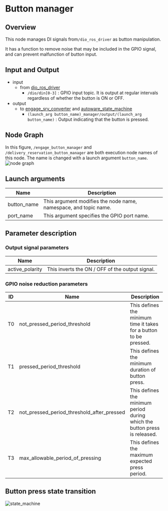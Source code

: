 # Button manager

## Overview
This node manages DI signals from`/dio_ros_driver` as button manipulation.

It has a function to remove noise that may be included in the GPIO signal, and can prevent malfunction of button input.

## Input and Output
- input
  - from [dio_ros_driver](https://github.com/tier4/dio_ros_driver)
    - `/dio/din[0-3]` : GPIO input topic. It is output at regular intervals regardless of whether the button is ON or OFF.
- output
  - to [engage_srv_converter](https://github.com/eve-autonomy/engage_srv_converter) and [autoware_state_machine](https://github.com/eve-autonomy/autoware_state_machine)
    - `(launch_arg button_name)_manager/output/(launch_arg button_name)` : Output indicating that the button is pressed.

## Node Graph
In this figure, `/engage_button_manager` and `/delivery_reservation_button_manager` are both execution node names of this node.
The name is changed with  a launch argument `button_name`.
![node graph](http://www.plantuml.com/plantuml/proxy?src=https://raw.githubusercontent.com/eve-autonomy/button_manager/docs/node_graph.pu)

## Launch arguments
<table>
  <thead>
    <tr>
      <th scope="col">Name</th>
      <th scope="col">Description</th>
    </tr>
  </thead>
  <tbody>
    <tr>
      <td>button_name</td>
      <td>This argument modifies the node name, namespace, and topic name.</td>
    <tr>
    <tr>
      <td>port_name</td>
      <td>This argument specifies the GPIO port name.</td>
    <tr>
  </tbody>
</table>

## Parameter description

### Output signal parameters
<table>
  <thead>
    <tr>
      <th scope="col">Name</th>
      <th scope="col">Description</th>
    </tr>
  </thead>
  <tbody>
    <tr>
      <td>active_polarity</td>
      <td>This inverts the ON / OFF of the output signal.</td>
    <tr>
  </tbody>
</table>

### GPIO noise reduction parameters
<table>
  <thead>
    <tr>
      <th scope="col">ID</th>
      <th scope="col">Name</th>
      <th scope="col">Description</th>
    </tr>
  </thead>
  <tbody>
    <tr>
      <td>T0</td>
      <td>not_pressed_period_threshold</td>
      <td>This defines the minimum time it takes for a button to be pressed.</td>
    <tr>
    <tr>
      <td>T1</td>
      <td>pressed_period_threshold</td>
      <td>This defines the minimum duration of button press.</td>
    <tr>
    <tr>
      <td>T2</td>
      <td>not_pressed_period_threshold_after_pressed</td>
      <td>This defines the minimum period during which the button press is released.</td>
    <tr>
    <tr>
      <td>T3</td>
      <td>max_allowable_period_of_pressing</td>
      <td>This defines the maximum expected press period.</td>
    <tr>
  </tbody>
</table>

## Button press state transition
![state_machine](http://www.plantuml.com/plantuml/proxy?src=https://raw.githubusercontent.com/eve-autonomy/button_manager/docs/state_machine.pu)

